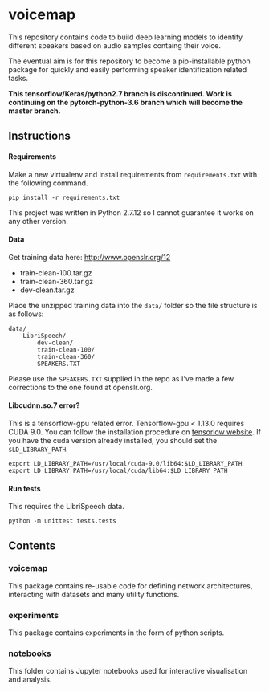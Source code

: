 # voicemap

This repository contains code to build deep learning models to identify
different speakers based on audio samples containg their voice.

The eventual aim is for this repository to become a pip-installable
python package for quickly and easily performing speaker identification
related tasks.

**This tensorflow/Keras/python2.7 branch is discontinued. Work is
continuing on the pytorch-python-3.6 branch which will become the
master branch.**

## Instructions
#### Requirements
Make a new virtualenv and install requirements from `requirements.txt`
with the following command.
```
pip install -r requirements.txt
```
This project was written in Python 2.7.12 so I cannot guarantee it works
on any other version.

#### Data
Get training data here: http://www.openslr.org/12
- train-clean-100.tar.gz
- train-clean-360.tar.gz
- dev-clean.tar.gz

Place the unzipped training data into the `data/` folder so the file
structure is as follows:
```
data/
    LibriSpeech/
        dev-clean/
        train-clean-100/
        train-clean-360/
        SPEAKERS.TXT
```

Please use the `SPEAKERS.TXT` supplied in the repo as I've made a few
corrections to the one found at openslr.org.

#### Libcudnn.so.7 error?
This is a tensorflow-gpu related error. Tensorflow-gpu < 1.13.0 requires CUDA 9.0. You can follow the installation procedure on [tensorlow website](https://www.tensorflow.org/install/gpu). If you have the cuda version already installed, you should set the `$LD_LIBRARY_PATH`. 

```
export LD_LIBRARY_PATH=/usr/local/cuda-9.0/lib64:$LD_LIBRARY_PATH
export LD_LIBRARY_PATH=/usr/local/cuda/lib64:$LD_LIBRARY_PATH
```

#### Run tests

This requires the LibriSpeech data.
```
python -m unittest tests.tests
```

## Contents
### voicemap
This package contains re-usable code for defining network architectures,
interacting with datasets and many utility functions.

### experiments
This package contains experiments in the form of python scripts.

### notebooks
This folder contains Jupyter notebooks used for interactive
visualisation and analysis.
